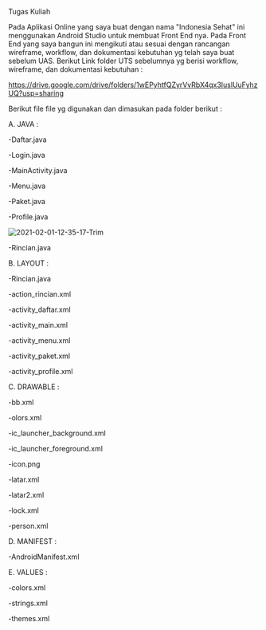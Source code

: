 Tugas Kuliah





Pada Aplikasi Online yang saya buat dengan nama "Indonesia Sehat" ini menggunakan Android Studio untuk membuat Front End nya. 
Pada Front End yang saya bangun ini mengikuti atau sesuai dengan rancangan wireframe, workflow, dan dokumentasi kebutuhan yg telah saya buat sebelum UAS. 
Berikut Link folder UTS sebelumnya yg berisi workflow, wireframe, dan dokumentasi kebutuhan :




https://drive.google.com/drive/folders/1wEPyhtfQZyrVvRbX4qx3IuslUuFyhzUQ?usp=sharing




Berikut file file yg digunakan dan dimasukan pada folder berikut :



A. JAVA :

  -Daftar.java
  
  -Login.java
  
  -MainActivity.java
  
  -Menu.java
  
  -Paket.java
  
  -Profile.java
  
  
  
  
  
  ![2021-02-01-12-35-17-Trim](https://user-images.githubusercontent.com/48264202/106422702-9eab6400-6491-11eb-83ef-c6024c4f6338.gif)

  
  -Rincian.java

B. LAYOUT :

  -Rincian.java
  
  -action_rincian.xml
  
  -activity_daftar.xml
  
  -activity_main.xml
  
  -activity_menu.xml
  
  -activity_paket.xml
  
  -activity_profile.xml
  
C. DRAWABLE :

  -bb.xml
  
  -olors.xml
  
  -ic_launcher_background.xml
  
  -ic_launcher_foreground.xml
  
  -icon.png
  
  -latar.xml
  
  -latar2.xml
  
  -lock.xml
  
  -person.xml
  
D. MANIFEST :

  -AndroidManifest.xml
  
E. VALUES :

   -colors.xml
   
   -strings.xml
   
   -themes.xml
